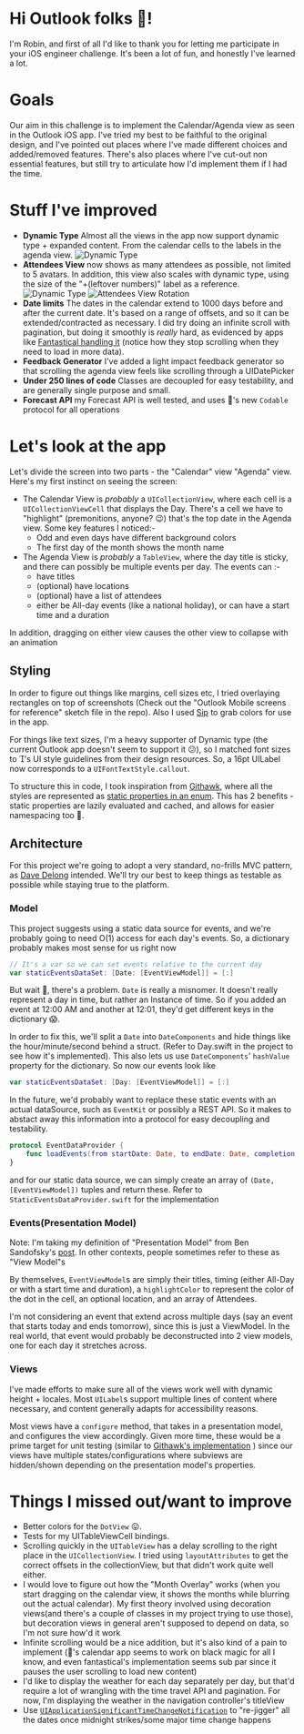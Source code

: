 # Hi Outlook folks 👋!

I'm Robin, and first of all I'd like to thank you for letting me participate in your iOS engineer challenge. It's been a lot of fun, and honestly I've learned a lot.

# Goals

Our aim in this challenge is to implement the Calendar/Agenda view as seen in the Outlook iOS app. I've tried my best to be faithful to the original design, and I've pointed out places where I've made different choices and added/removed features. There's also places where I've cut-out non essential features, but still try to articulate how I'd implement them if I had the time.

# Stuff I've improved

- **Dynamic Type** Almost all the views in the app now support dynamic type + expanded content. From the calendar cells to the labels in the agenda view.
![Dynamic Type](https://i.imgur.com/F6rPYcog.png)
- **Attendees View** now shows as many attendees as possible, not limited to 5 avatars. In addition, this view also scales with dynamic type, using the size of the "+\(leftover numbers)" label as a reference.
![Dynamic Type](https://i.imgur.com/Wkg3jOj.png)
![Attendees View Rotation](https://thumbs.gfycat.com/UnequaledHandsomeAfricanclawedfrog-size_restricted.gif)
- **Date limits** The dates in the calendar extend to 1000 days before and after the current date. It's based on a range of offsets, and so it can be extended/contracted as necessary. I did try doing an infinite scroll with pagination, but doing it smoothly is _really_ hard, as evidenced by apps like [Fantastical handling it](https://gfycat.com/MediocreSneakyAlbertosaurus) (notice how they stop scrolling when they need to load in more data).
- **Feedback Generator** I've added a light impact feedback generator so that scrolling the agenda view feels like scrolling through a UIDatePicker
- **Under 250 lines of code** Classes are decoupled for easy testability, and are generally single purpose and small.
- **Forecast API** my Forecast API is well tested, and uses 's new `Codable` protocol for all operations

# Let's look at the app

Let's divide the screen into two parts - the "Calendar" view "Agenda" view. Here's my first instinct on seeing the screen:

- The Calendar View is _probably_ a `UICollectionView`, where each cell is a `UICollectionViewCell` that displays the Day. There's a cell we have to "highlight" (premonitions, anyone? 😉) that's the top date in the Agenda view. Some key features I noticed:-
  - Odd and even days have different background colors
  - The first day of the month shows the month name
- The Agenda View is _probably_ a `TableView`, where the day title is sticky, and there can possibly be multiple events per day. The events can :-
  - have titles
  - (optional) have locations
  - (optional) have a list of attendees
  - either be All-day events (like a national holiday), or can have a start time and a duration

In addition, dragging on either view causes the other view to collapse with an animation

## Styling

In order to figure out things like margins, cell sizes etc, I tried overlaying rectangles on top of screenshots (Check out the "Outlook Mobile screens for reference" sketch file in the repo). Also I used [Sip](http://sipapp.io) to grab colors for use in the app.

For things like text sizes, I'm a heavy supporter of Dynamic type (the current Outlook app doesn't seem to support it 😕), so I matched font sizes to 's UI style guidelines from their design resources. So, a 16pt UILabel now corresponds to a `UIFontTextStyle.callout`.

To structure this in code, I took inspiration from [Githawk](https://github.com/GitHawkApp/GitHawk), where all the styles are represented as [static properties in an enum](https://github.com/GitHawkApp/GitHawk/blob/master/Classes/Views/Styles.swift). This has 2 benefits - static properties are lazily evaluated and cached, and allows for easier namespacing too 🎉.

## Architecture

For this project we're going to adopt a very standard, no-frills MVC pattern, as [Dave Delong](https://davedelong.com/blog/2017/11/06/a-better-mvc-part-1-the-problems/) intended. We'll try our best to keep things as testable as possible while staying true to the platform.

### Model

This project suggests using a static data source for events, and we're probably going to need O(1) access for each day's events. So, a dictionary probably makes most sense for us right now

```swift
// It's a var so we can set events relative to the current day
var staticEventsDataSet: [Date: [EventViewModel]] = [:]

```

But wait 🚨, there's a problem.
`Date` is really a misnomer. It doesn't really represent a day in time, but rather an Instance of time. So if you added an event at 12:00 AM and another at 12:01, they'd get different keys in the dictionary 😱.

In order to fix this, we'll split a `Date` into `DateComponents` and hide things like the hour/minute/second behind a struct. (Refer to Day.swift in the project to see how it's implemented). This also lets us use `DateComponents`' `hashValue` property for the dictionary. So now our events look like

```swift
var staticEventsDataSet: [Day: [EventViewModel]] = [:]
```

In the future, we'd probably want to replace these static events with an actual dataSource, such as `EventKit` or possibly a REST API. So it makes to abstact away this information into a protocol for easy decoupling and testability.

```swift
protocol EventDataProvider {
	func loadEvents(from startDate: Date, to endDate: Date, completion: @escaping ([(Date, [EventViewModel])]) -> Void)
}
```

and for our static data source, we can simply create an array of `(Date, [EventViewModel])` tuples and return these. Refer to `StaticEventsDataProvider.swift` for the implementation


### Events(Presentation Model)

Note: I'm taking my definition of "Presentation Model" from Ben Sandofsky's [post](https://medium.com/@sandofsky/the-presentation-model-6aeaaab607a0). In other contexts, people sometimes refer to these as "View Model"s

By themselves, `EventViewModel`s are simply their titles, timing (either All-Day or with a start time and duration), a `highlightColor` to represent the color of the dot in the cell, an optional location, and an array of Attendees.

I'm not considering an event that extend across multiple days (say an event that starts today and ends tomorrow), since this is just a ViewModel. In the real world, that event would probably be deconstructed into 2 view models, one for each day it stretches across.


### Views

I've made efforts to make sure all of the views work well with dynamic height + locales. Most `UILabel`s support multiple lines of content where necessary, and content generally adapts for accessibility reasons.

Most views have a `configure` method, that takes in a presentation model, and configures the view accordingly. Given more time, these would be a prime target for unit testing (similar to [Githawk's implementation](https://github.com/GitHawkApp/GitHawk/blob/master/FreetimeTests/IssueLabelCellTests.swift) ) since our views have multiple states/configurations where subviews are hidden/shown depending on the presentation model's properties.

# Things I missed out/want to improve

- Better colors for the `DotView` 😛.
- Tests for my UITableViewCell bindings.
- Scrolling quickly in the `UITableView` has a delay scrolling to the right place in the `UICollectionView`. I tried using `layoutAttributes` to get the correct offsets in the collectionView, but that didn't work quite well either.
- I would love to figure out how the "Month Overlay" works (when you start dragging on the calendar view, it shows the months while blurring out the actual calendar). My first theory involved using decoration views(and there's a couple of classes in my project trying to use those), but decoration views in general aren't supposed to depend on data, so I'm not sure how'd it work
- Infinite scrolling would be a nice addition, but it's also kind of a pain to implement ('s calendar app seems to work on black magic for all I know, and even fantastical's implementation seems sub par since it pauses the user scrolling to load new content)
- I'd like to display the weather for each day separately per day, but that'd require a lot of wrangling with the time travel API and pagination. For now, I'm displaying the weather in the navigation controller's titleView
- Use [`UIApplicationSignificantTimeChangeNotification`](https://developer.apple.com/documentation/uikit/uiapplicationsignificanttimechangenotification) to "re-jigger" all the dates once midnight strikes/some major time change happens









